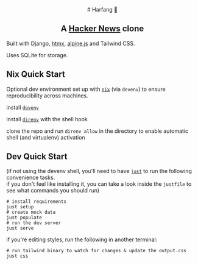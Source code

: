 <div align="center">
  # Harfang 🦉

  ## A [Hacker News](https://news.ycombinator.com/) clone
</div>

Built with Django, [htmx](https://htmx.org/), [alpine.js](https://alpinejs.dev/) and Tailwind CSS.

Uses SQLite for storage.


## Nix Quick Start

Optional dev environment set up with [`nix`](https://nixos.org/) (via `devenv`) to ensure reproducibility across machines.

install [`devenv`](https://devenv.sh/getting-started/)

install [`direnv`](https://devenv.sh/automatic-shell-activation/) with the shell hook

clone the repo and run `direnv allow` in the directory to enable automatic shell (and virtualenv) activation

## Dev Quick Start

(if not using the devenv shell, you'll need to have [`just`](https://github.com/casey/just) to run the following convenience tasks.  
if you don't feel like installing it, you can take a look inside the `justfile` to see what commands you should run)

```shell
# install requirements
just setup
# create mock data
just populate 
# run the dev server
just serve 
```

if you're editing styles, run the following in another terminal:

```shell
# run tailwind binary to watch for changes & update the output.css
just css
```
